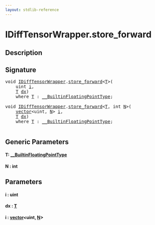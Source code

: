 ```yaml
---
layout: stdlib-reference
---
```


# IDiffTensorWrapper\.store\_forward

## Description





## Signature 

<pre>
<span class="code_keyword">void</span> <a href="index.html" class="code_type">IDiffTensorWrapper</a>.<a href="store_forward.html">store_forward</a>&lt;<a href="store_forward.html#typeparam-T" class="code_type">T</a>&gt;(
    <span class="code_keyword">uint</span> <a href="store_forward.html#decl-i" class="code_param">i</a>,
    <a href="store_forward.html#typeparam-T" class="code_type">T</a> <a href="store_forward.html#decl-dx" class="code_param">dx</a>)
    <span class='code_keyword'>where</span> <a href="store_forward.html#typeparam-T" class="code_type">T</a> : <a href="../0_builtinfloatingpointtype-029hm/index.html" class="code_type">__BuiltinFloatingPointType</a>;

<span class="code_keyword">void</span> <a href="index.html" class="code_type">IDiffTensorWrapper</a>.<a href="store_forward.html">store_forward</a>&lt;<a href="store_forward.html#typeparam-T" class="code_type">T</a>, <span class="code_keyword">int</span> <a href="store_forward.html#decl-N" class="code_var">N</a>&gt;(
    <a href="../../types/vector/index.html" class="code_type">vector</a>&lt;<span class="code_keyword">uint</span>, <a href="store_forward.html#decl-N" class="code_var">N</a>&gt; <a href="store_forward.html#decl-i" class="code_param">i</a>,
    <a href="store_forward.html#typeparam-T" class="code_type">T</a> <a href="store_forward.html#decl-dx" class="code_param">dx</a>)
    <span class='code_keyword'>where</span> <a href="store_forward.html#typeparam-T" class="code_type">T</a> : <a href="../0_builtinfloatingpointtype-029hm/index.html" class="code_type">__BuiltinFloatingPointType</a>;

</pre>

## Generic Parameters

####  <a id="typeparam-T"></a>T: [\_\_BuiltinFloatingPointType](../0_builtinfloatingpointtype-029hm/index.html)
####  <a id="decl-N"></a>N  : int

## Parameters

####  <a id="decl-i"></a>i  : uint
####  <a id="decl-dx"></a>dx  : [T](store_forward.html#typeparam-T)
####  <a id="decl-i"></a>i  : [vector](../../types/vector/index.html)\<uint, [N](../../types/vector/index.html#decl-N)\>

